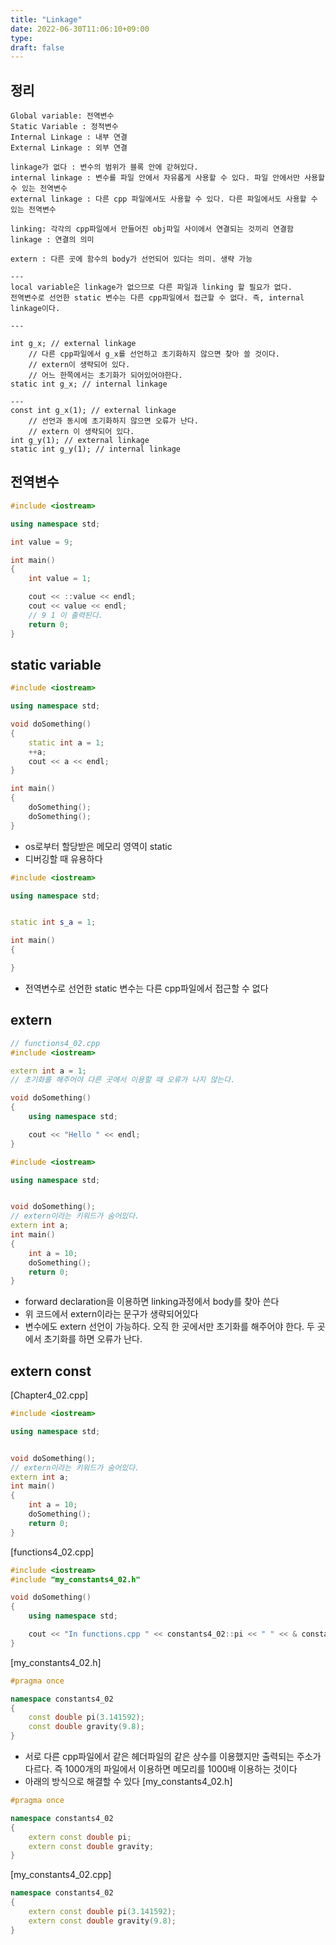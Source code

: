 ```yaml
---
title: "Linkage"
date: 2022-06-30T11:06:10+09:00
type: 
draft: false
---
```


## 정리
```plain
Global variable: 전역변수
Static Variable : 정적변수
Internal Linkage : 내부 연결
External Linkage : 외부 연결

linkage가 없다 : 변수의 범위가 블록 안에 갇혀있다.
internal linkage : 변수를 파일 안에서 자유롭게 사용할 수 있다. 파일 안에서만 사용할 수 있는 전역변수
external linkage : 다른 cpp 파일에서도 사용할 수 있다. 다른 파일에서도 사용할 수 있는 전역변수

linking: 각각의 cpp파일에서 만들어진 obj파일 사이에서 연결되는 것끼리 연결함
linkage : 연결의 의미

extern : 다른 곳에 함수의 body가 선언되어 있다는 의미. 생략 가능

---
local variable은 linkage가 없으므로 다른 파일과 linking 할 필요가 없다.
전역변수로 선언한 static 변수는 다른 cpp파일에서 접근할 수 없다. 즉, internal linkage이다.

---

int g_x; // external linkage 
	// 다른 cpp파일에서 g_x를 선언하고 초기화하지 않으면 찾아 쓸 것이다.
	// extern이 생략되어 있다.
	// 어느 한쪽에서는 초기화가 되어있어야한다.
static int g_x; // internal linkage

---
const int g_x(1); // external linkage
	// 선언과 동시에 초기화하지 않으면 오류가 난다.
	// extern 이 생략되어 있다.
int g_y(1); // external linkage
static int g_y(1); // internal linkage
```

## 전역변수
```cpp
#include <iostream>

using namespace std;

int value = 9;

int main()
{
	int value = 1;

	cout << ::value << endl;
	cout << value << endl;
	// 9 1 이 출력된다.
	return 0;
}
```

## static variable
```cpp
#include <iostream>

using namespace std;

void doSomething()
{
	static int a = 1;
	++a;
	cout << a << endl;
}

int main() 
{
	doSomething();
	doSomething();
}
```
* os로부터 할당받은 메모리 영역이 static
* 디버깅할 때 유용하다
```cpp
#include <iostream>

using namespace std;


static int s_a = 1;

int main() 
{

}
```
* 전역변수로 선언한 static 변수는 다른 cpp파일에서 접근할 수 없다

## extern
```cpp
// functions4_02.cpp
#include <iostream>

extern int a = 1;
// 초기화를 해주어야 다른 곳에서 이용할 때 오류가 나지 않는다.

void doSomething()
{
	using namespace std;

	cout << "Hello " << endl;
}
```
```cpp
#include <iostream>

using namespace std;


void doSomething();
// extern이라는 키워드가 숨어있다.
extern int a;
int main() 
{
	int a = 10;
	doSomething();
	return 0;
}
```
* forward declaration을 이용하면 linking과정에서 body를 찾아 쓴다
* 위 코드에서 extern이라는 문구가 생략되어있다
* 변수에도 extern 선언이 가능하다. 오직 한 곳에서만 초기화를 해주어야 한다. 두 곳에서 초기화를 하면 오류가 난다.

## extern const
[Chapter4_02.cpp]
```cpp
#include <iostream>

using namespace std;


void doSomething();
// extern이라는 키워드가 숨어있다.
extern int a;
int main() 
{
	int a = 10;
	doSomething();
	return 0;
}
```
[functions4_02.cpp]
```cpp
#include <iostream>
#include "my_constants4_02.h"

void doSomething()
{
	using namespace std;

	cout << "In functions.cpp " << constants4_02::pi << " " << & constants4_02::pi << endl;
}
```
[my_constants4_02.h]
```cpp
#pragma once

namespace constants4_02
{
	const double pi(3.141592);
	const double gravity(9.8);
}
```
* 서로 다른 cpp파일에서 같은 헤더파일의 같은 상수를 이용했지만 출력되는 주소가 다르다. 즉 1000개의 파일에서 이용하면 메모리를 1000배 이용하는 것이다
* 아래의 방식으로 해결할 수 있다
[my_constants4_02.h]
```cpp
#pragma once

namespace constants4_02
{
	extern const double pi;
	extern const double gravity;
}
```
[my_constants4_02.cpp]
```cpp
namespace constants4_02
{
	extern const double pi(3.141592);
	extern const double gravity(9.8);
}
```
